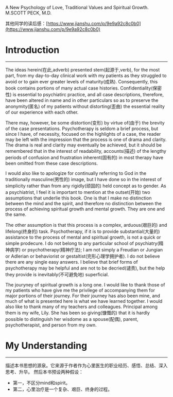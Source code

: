 A New Psychology of Love, Traditional Values and Spiritual Growth.
M.SCOTT PECK, M.D.

其他同学的读后感：[https://www.jianshu.com/p/9e9a92c8c0b0](https://www.jianshu.com/p/9e9a92c8c0b0)

# Introduction
***

The ideas herein(在此,adverb) presented stem(起源于,verb), for the most part, from my day-to-day clinical work with my patients as they struggled to avoid or to gain ever greater levels of maturity(成熟). Consequently, this book contains portions of many actual case histories. Confidentiality(保密性) is essential to psychiatirc practice, and all case descriptions, therefore, have been altered in name and in other particulars so as to preserve the anonymity(匿名) of my patients without distorting(歪曲) the essential reality of our experience with each other.

There may, however, be some distortion(变形) by virtue of(由于) the brevity of the case presentations. Psychotherapy is seldom a brief process, but since I have, of necessity, focused on the highlights of a case, the reader may be left with the impression that the process is one of drama and clarity. The drama is real and clarity may eventually be achieved, but it should be remembered that in the interest of readability, accounts(描述) of the lengthy periods of confusion and frustration inherent(固有的) in most therapy have been omitted from these case descriptions.

I would also like to apologize for continually referring to God in the traditionally masculine(男性的) image, but I have done so in the interest of simplicity rather than from any rigidly(顽固的) held concept as to gender.
As a psychiatrist, I feel it is important to mention at the outset(开始) two assumptions that underlie this book. One is that I make no distinction between the mind and the spirit, and therefore no distinction between the process of achieving spiritual growth and mental growth. They are one and the same.

The other assumption is that this process is a complex, arduous(艰巨的) and lifelong(终身的) task. Psychotherapy, if it is to provide substantial(大量的) assistance to the process of mental and spiritual growth, is not a quick or simple prodecure. I do not belong to any particular school of psychiatry(精神病学) or psychotherapy(精神疗法); I am not simply a Freudian or Jungian or Adlerian or behaviorist or gestaltist(完形心理学拥护者). I do not believe there are any single easy answers. I believe that brief forms of psychotherapy may be helpful and are not to be decried(谴责), but the help they provide is inevitably(不可避免地) superficial.

The jouryney of spiritual growth is a long one. I would like to thank those of my patients who have give me the privilege of accompanying them for major portions of their journey. For their journey has also been mine, and much of what is presented here is what we have learned together. I would also like to thank many of my teachers and colleagues. Principal among them is my wife, Lily. She has been so giving(慷慨的) that it is hardly possible to distinguish her wisdome as a spouse(配偶), parent, psychotherapist, and person from my own.
# My Understanding
***
描述本书思想的源泉。它来源于作者作为心里医生的职业经历、感悟、总结、深入思考、升华。
然后本书预设两种假设：
* 第一，不区分mind和spirit。
* 第二，心里治疗是一个复杂、艰巨、终身的过程。